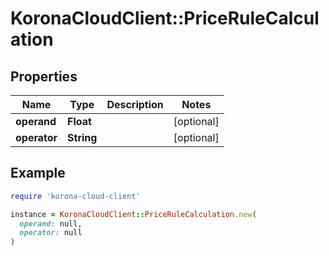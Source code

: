 # KoronaCloudClient::PriceRuleCalculation

## Properties

| Name | Type | Description | Notes |
| ---- | ---- | ----------- | ----- |
| **operand** | **Float** |  | [optional] |
| **operator** | **String** |  | [optional] |

## Example

```ruby
require 'korona-cloud-client'

instance = KoronaCloudClient::PriceRuleCalculation.new(
  operand: null,
  operator: null
)
```

